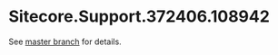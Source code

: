 # Sitecore.Support.372406.108942

See [master branch](https://github.com/sitecoresupport/Sitecore.Support.372406.108942) for details.